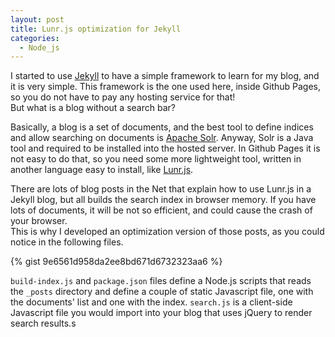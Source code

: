 ```yaml
---
layout: post
title: Lunr.js optimization for Jekyll
categories:
  - Node_js
---
```

I started to use [Jekyll](https://jekyllrb.com/) to have a simple framework to learn for my blog, and it is very simple.
This framework is the one used here, inside Github Pages, so you do not have to pay any hosting service for that!  
But what is a blog without a search bar?

Basically, a blog is a set of documents, and the best tool to define indices and allow searching on documents is [Apache Solr](https://lucene.apache.org/solr/).
Anyway, Solr is a Java tool and required to be installed into the hosted server.
In Github Pages it is not easy to do that, so you need some more lightweight tool, written in another language easy to install, like [Lunr.js](https://lunrjs.com/).

There are lots of blog posts in the Net that explain how to use Lunr.js in a Jekyll blog, but all builds the search index in browser memory.
If you have lots of documents, it will be not so efficient, and could cause the crash of your browser.  
This is why I developed an optimization version of those posts, as you could notice in the following files.

{% gist 9e6561d958da2ee8bd671d6732323aa6 %}

`build-index.js` and `package.json` files define a Node.js scripts that reads the `_posts` directory and define a couple of static Javascript file, one with the documents' list and one with the index.
`search.js` is a client-side Javascript file you would import into your blog that uses jQuery to render search results.s